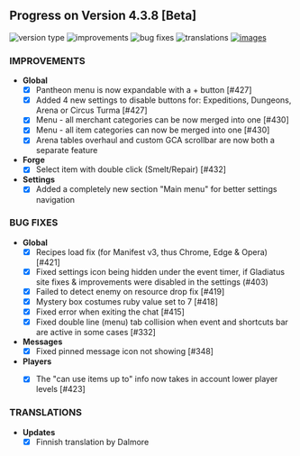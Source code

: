 ## Progress on Version 4.3.8 [Beta]

![version type](https://img.shields.io/badge/version-beta-yellow.svg?style=flat-square)
![improvements](https://img.shields.io/badge/improvements-7-green.svg?style=flat-square)
![bug fixes](https://img.shields.io/badge/bug%20fixes-8-red.svg?style=flat-square)
![translations](https://img.shields.io/badge/translations-1-blue.svg?style=flat-square)
[![images](https://img.shields.io/badge/🖼️-Preview-blueviolet.svg?style=flat-square)](/documentation/PROGRESS_W_IMG.md)

### IMPROVEMENTS
- **Global**
	- [x] Pantheon menu is now expandable with a + button [#427]
	- [x] Added 4 new settings to disable buttons for: Expeditions, Dungeons, Arena or Circus Turma [#427]
	- [x] Menu - all merchant categories can be now merged into one [#430]
	- [x] Menu - all item categories can now be merged into one [#430]
	- [x] Arena tables overhaul and custom GCA scrollbar are now both a separate feature 
- **Forge**
	- [x] Select item with double click (Smelt/Repair) [#432]
- **Settings**
	- [x] Added a completely new section "Main menu" for better settings navigation

### BUG FIXES
- **Global**
	- [x] Recipes load fix (for Manifest v3, thus Chrome, Edge & Opera) [#421]
	- [x] Fixed settings icon being hidden under the event timer, if Gladiatus site fixes & improvements were disabled in the settings (#403)
	- [x] Failed to detect enemy on resource drop fix [#419]
	- [x] Mystery box costumes ruby value set to 7 [#418]
	- [x] Fixed error when exiting the chat [#415]
	- [x] Fixed double line (menu) tab collision when event and shortcuts bar are active in some cases [#332]
	
- **Messages**
	- [x] Fixed pinned message icon not showing [#348]
	
- **Players**
	- [x] The "can use items up to" info now takes in account lower player levels [#423]


### TRANSLATIONS
-  **Updates**
	- [X] Finnish translation by Dalmore

